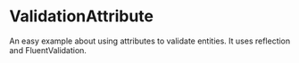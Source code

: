 # ValidationAttribute
An easy example about using attributes to validate entities.
It uses reflection and FluentValidation.
